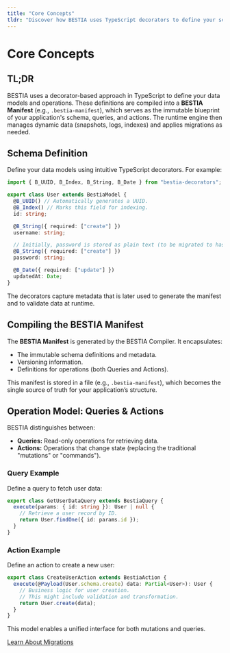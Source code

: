 ```yaml
---
title: "Core Concepts"
tldr: "Discover how BESTIA uses TypeScript decorators to define your schema and operations, compiling them into a manifest for seamless deployment and migration."
---
```


# Core Concepts

## TL;DR

BESTIA uses a decorator-based approach in TypeScript to define your data models and operations. These definitions are compiled into a **BESTIA Manifest** (e.g., `.bestia-manifest`), which serves as the immutable blueprint of your application's schema, queries, and actions. The runtime engine then manages dynamic data (snapshots, logs, indexes) and applies migrations as needed.

## Schema Definition

Define your data models using intuitive TypeScript decorators. For example:

```typescript
import { B_UUID, B_Index, B_String, B_Date } from "bestia-decorators";

export class User extends BestiaModel {
  @B_UUID() // Automatically generates a UUID.
  @B_Index() // Marks this field for indexing.
  id: string;

  @B_String({ required: ["create"] })
  username: string;

  // Initially, password is stored as plain text (to be migrated to hashed later)
  @B_String({ required: ["create"] })
  password: string;

  @B_Date({ required: ["update"] })
  updatedAt: Date;
}
```

The decorators capture metadata that is later used to generate the manifest and to validate data at runtime.

## Compiling the BESTIA Manifest

The **BESTIA Manifest** is generated by the BESTIA Compiler. It encapsulates:

- The immutable schema definitions and metadata.
- Versioning information.
- Definitions for operations (both Queries and Actions).

This manifest is stored in a file (e.g., `.bestia-manifest`), which becomes the single source of truth for your application’s structure.

## Operation Model: Queries & Actions

BESTIA distinguishes between:

- **Queries:** Read-only operations for retrieving data.
- **Actions:** Operations that change state (replacing the traditional "mutations" or "commands").

### Query Example

Define a query to fetch user data:

```typescript
export class GetUserDataQuery extends BestiaQuery {
  execute(params: { id: string }): User | null {
    // Retrieve a user record by ID.
    return User.findOne({ id: params.id });
  }
}
```

### Action Example

Define an action to create a new user:

```typescript
export class CreateUserAction extends BestiaAction {
  execute(@Payload(User.schema.create) data: Partial<User>): User {
    // Business logic for user creation.
    // This might include validation and transformation.
    return User.create(data);
  }
}
```

This model enables a unified interface for both mutations and queries.

[Learn About Migrations](migrations.md)
